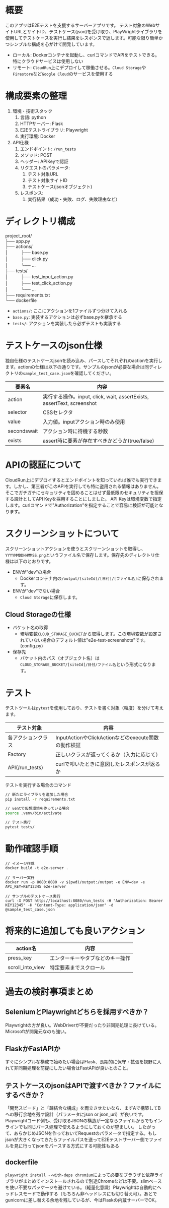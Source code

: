 # 概要
このアプリはE2Eテストを支援するサーバーアプリです。
テスト対象のWebサイトURLとサイトID、テストケース(json)を受け取り、PlayWrightライブラリを使用してテストケースを実行し結果をレスポンスで返します。可能な限り簡単かつシンプルな構成を心がけて開発しています。

- ローカル: Dockerコンテナを起動し、curlコマンドでAPIをテストできる。特にクラウドサービスは使用しない
- リモート: `CloudRun`上にデプロイして稼働させる。`Cloud Storage`や`Firestore`など`Google Cloud`のサービスを使用する

# 構成要素の整理
1. 環境・技術スタック
   1. 言語: python
   2. HTTPサーバー: Flask
   3. E2Eテストライブラリ: Playwright
   4. 実行環境: Docker
2. API仕様
   1. エンドポイント: `/run_tests`
   2. メソッド: POST
   3. ヘッダー: APIKeyで認証
   4. リクエストのパラメータ:
      1. テスト対象URL
      2. テスト対象サイトID
      3. テストケース(jsonオブジェクト)
   5. レスポンス:
      1. 実行結果（成功・失敗、ログ、失敗理由など）

# ディレクトリ構成
project_root/  
├── app.py  
├── actions/  
│　　　├── base.py  
│　　　├── click.py   
│　　　└── ...  
├── tests/  
│　　　├── test_input_action.py  
│　　　├── test_click_action.py  
│　　　└── ...  
├── requirements.txt  
└── dockerfile  

- `actions/`: ここにアクションを1ファイルずつ分けて入れる
- `base.py`: 実装するアクションは必ずbase.pyを継承する
- `tests/`: アクションを実装したら必ずテストも実装する

# テストケースのjson仕様
独自仕様のテストケースjsonを読み込み、パースしてそれぞれのactionを実行します。actionの仕様は以下の通りです。サンプルのjsonが必要な場合は同ディレクトリの`sample_test_case.json`を確認してください。

|     要素名    |     内容     |
| ------------ | ------------- |
| action       | 実行する操作。input, click, wait, assertExists, assertText, screenshot |
| selector     | CSSセレクタ |
| value        | 入力値。inputアクション時のみ使用 |
| secondswait  | アクション時に待機する秒数 |
| exists       | assert時に要素が存在すべきかどうか(true/false) |

# APIの認証について
CloudRun上にデプロイするとエンドポイントを知っていれば誰でも実行できます。しかし、第三者がこのAPIを実行しても特に盗用される情報はありません。
そこでガチガチにセキュリティを固めることはせず最低限のセキュリティを担保する設計としてAPI Keyを採用することにしました。
API Keyは環境変数で指定します。curlコマンドで"Authorization"を指定することで容易に検証が可能となります。

# スクリーンショットについて
スクリーンショットアクションを使うとスクリーンショットを取得し、`YYYYMMDDHHMMSS.png`というファイル名で保存します。保存先のディレクトリ仕様は以下のとおりです。

- ENVが"dev"の場合
  - Dockerコンテナ内の`/output/[siteId]/[日付]/[ファイル名]`に保存されます。
- ENVが"dev"でない場合
  - `Cloud Storage`に保存します。

## Cloud Storageの仕様
- バケット名の取得
  - 環境変数`CLOUD_STORAGE_BUCKET`から取得します。この環境変数が設定されていない場合のデフォルト値は"e2e-test-screenshots"です。(config.py)
- 保存先
  - バケット内のパス（オブジェクト名）は`CLOUD_STORAGE_BUCKET/[siteId]/日付/ファイル名`という形式になります。

# テスト
テストツールは`pytest`を使用しており、テストを書く対象（粒度）を分けて考えます。

|      テスト対象     | 内容 |
| ------------------ | ----- |
| 各アクションクラス | InputActionやClickActionなどのexecute関数の動作検証 |
| Factory         | 正しいクラスが返ってくるか（入力に応じて） |
| API(/run_tests) | curlで叩いたときに意図したレスポンスが返るか |

テストを実行する場合のコマンド
```sh
// 新たにライブラリを追加した場合
pip install -r requirements.txt

// ventで仮想環境を作っている場合
source .venv/bin/activate

// テスト実行
pytest tests/
```

# 動作確認手順
```
// イメージ作成
docker build -t e2e-server .

// サーバー実行
docker run -p 8080:8080 -v $(pwd)/output:/output -e ENV=dev -e API_KEY=KEY12345 e2e-server

// サンプルのテストケース実行
curl -X POST http://localhost:8080/run_tests -H "Authorization: Bearer KEY12345" -H "Content-Type: application/json" -d @sample_test_case.json
```
# 将来的に追加しても良いアクション
|      action名    |     内容     |
| ---------------- | ------------- |
| press_key        | エンターキーやタブなどのキー操作 |
| scroll_into_view | 特定要素までスクロール |


# 過去の検討事項まとめ
## SeleniumとPlaywrightどちらを採用すべきか？
Playwrightの方が良い。WebDriverが不要だったり非同期処理に長けている。Microsoftが開発元なのも強い。
## FlaskかFastAPIか
すぐにシンプルな構成で始めたい場合はFlask、長期的に保守・拡張を視野に入れて非同期処理を前提にしたい場合はFastAPiが良いとのこと。
## テストケースのjsonはAPIで渡すべきか？ファイルにするべきか？
「開発スピード」と「疎結合な構成」を両立させたいなら、まずAで構築してBへの移行余地を残す設計（パラメータにjson or json_uri）が良いです。Playwrightコード側も、受け取るJSONの構造が一定ならファイルからでもインラインでも同じパース処理で使えるようにしておくのが望ましい。
したがって、あらかじめJSONを作っておいてRequestのパラメータで指定する。もしjsonが大きくなってきたらファイルパスを送ってE2Eテストサーバー側でファイルを見に行ってjsonをパースする方式にする可能性もある
## dockerfile
`playwright install --with-deps chromium`によって必要なブラウザと依存ライブラリがまとめてインストールされるので別途Chromeなどは不要。slimベースを使い不要なパッケージを避けている。（軽量化意識）Playwrightは自動的にヘッドレスモードで動作する（もちろん非ヘッドレスにも切り替え可）。あとでgunicornに差し替える余地を残しているが、今はFlaskの内蔵サーバーでOK。